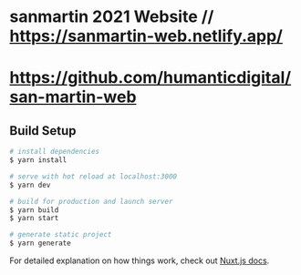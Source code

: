 # sanmartin 2021 Website // https://sanmartin-web.netlify.app/
# https://github.com/humanticdigital/san-martin-web

## Build Setup

```bash
# install dependencies
$ yarn install

# serve with hot reload at localhost:3000
$ yarn dev

# build for production and launch server
$ yarn build
$ yarn start

# generate static project
$ yarn generate
```

For detailed explanation on how things work, check out [Nuxt.js docs](https://nuxtjs.org).
